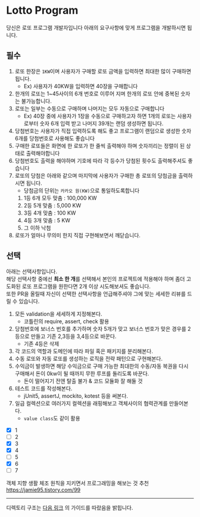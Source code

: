 # Lotto Program

당신은 로또 프로그램 개발자입니다
아래의 요구사항에 맞게 프로그램을 개발하시면 됩니다.

## 필수

1. 로또 한장은 `1KW`이며 사용자가 구매할 로또 금액을 입력하면 최대한 많이 구매하면 됩니다.
   - Ex) 사용자가 40KW을 입력하면 40장을 구매합니다
2. 한개의 로또는 1~45사이의 6개 번호로 이루어 지며 한개의 로또 안에 중복된 숫자는 불가능합니다.
3. 로또는 일부는 수동으로 구매하며 나머지는 모두 자동으로 구매합니다
   - Ex) 40장 중에 사용자가 1장을 수동으로 구매하고자 하면 1개의 로또는 사용자로부터 숫자 6개 입력 받고 나머지 39개는 랜덤 생성하면 됩니다.
4. 당첨번호는 사용자가 직접 입력하도록 해도 좋고 프로그램이 랜덤으로 생성한 숫자 6개를 당첨번호로 사용해도 좋습니다
5. 구매한 로또들은 화면에 한 로또가 한 줄씩 출력해야 하며 숫자끼리는 정렬이 된 상태로 출력해야합니다
6. 당첨번호도 출력을 해야하며 기호에 따라 각 등수가 당첨된 횟수도 출력해주셔도 좋습니다
7. 로또의 당첨은 아래와 같으며 마지막에 사용자가 구매한 총 로또의 당첨금을 출력하시면 됩니다.
   - 당첨금의 단위는 `카카오 원(KW)`으로 통일하도록합니다
   1. 1등 6개 모두 맞춤 : 100,000 KW
   2. 2등 5개 맞춤 : 5,000 KW
   3. 3등 4개 맞춤 : 100 KW
   4. 4등 3개 맞춤 : 5 KW
   5. 그 이하 낙첨
8. 로또가 얼마나 무의미 한지 직접 구현해보면서 깨닫습니다.

## 선택

아래는 선택사항입니다. <br>
해당 선택사항 중에선 **최소 한 개**를 선택해서 본인의 프로젝트에 적용해야 하며
좀더 고도화된 로또 프로그램을 원한다면 2개 이상 시도해보셔도 좋습니다. <br>
또한 PR을 올릴때 자신이 선택한 선택사항을 언급해주셔야 그에 맞는 세세한 리뷰를 드릴 수 있습니다.

1. 모든 validation을 세세하게 지정해본다.
   - 코틀린의 require, assert, check 활용
2. 당첨번호에 보너스 번호를 추가하며 숫자 5개가 맞고 보너스 번호가 맞은 경우를 2등으로 만들고 기존 2,3등을 3,4등으로 바꾼다.
   - 기존 4등은 삭제
3. 각 코드의 역할과 도메인에 따라 파일 혹은 패키지를 분리해본다.
4. 수동 로또와 자동 로또를 생성하는 로직을 전략 패턴으로 구현해본다.
5. 수익금이 발생하면 해당 수익금으로 구매 가능한 최대한의 수동/자동 복권을 다시 구매해서 돈이 0kw이 될 때까지 무한 루프를 돌리도록 바꾼다.
   - 돈이 떨어지기 전엔 탈출 불가 & 코드 모듈화 잘 해둘 것
6. 테스트 코드를 작성해본다.
   - jUnit5, assertJ, mockito, kotest 등을 써본다.
7. 일급 컬렉션으로 여러가지 컬렉션을 래핑해보고 객체사이의 협력관계를 만들어본다.
   - `value class`도 같이 활용

- [x] 1
- [ ] 2
- [x] 3
- [x] 4
- [ ] 5
- [x] 6
- [ ] 7

객체 지향 생활 체조 원칙을 지키면서 프로그래밍을 해보는 것 추천
https://jamie95.tistory.com/99

---
디렉토리 구조는 [다음 링크](https://github.com/cheese10yun/spring-guide/blob/f7bfe4b13dbde343ec212c2302b0361874f48f0a/docs/directory-guide.md?plain=1#L15)
의 가이드를 따랐음을 밝힙니다.
